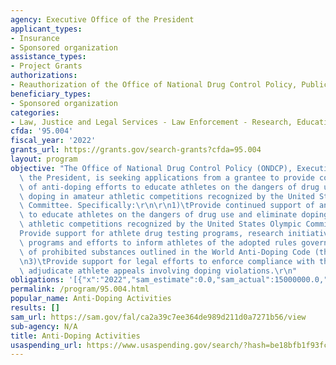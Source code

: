 ```yaml
---
agency: Executive Office of the President
applicant_types:
- Insurance
- Sponsored organization
assistance_types:
- Project Grants
authorizations:
- Reauthorization of the Office of National Drug Control Policy, Public Law 115-271.
beneficiary_types:
- Sponsored organization
categories:
- Law, Justice and Legal Services - Law Enforcement - Research, Education, Training
cfda: '95.004'
fiscal_year: '2022'
grants_url: https://grants.gov/search-grants?cfda=95.004
layout: program
objective: "The Office of National Drug Control Policy (ONDCP), Executive Office of\
  \ the President, is seeking applications from a grantee to provide continued support\
  \ of anti-doping efforts to educate athletes on the dangers of drug use and eliminate\
  \ doping in amateur athletic competitions recognized by the United States Olympic\
  \ Committee. Specifically:\r\n\r\n1)\tProvide continued support of anti-doping efforts\
  \ to educate athletes on the dangers of drug use and eliminate doping in amateur\
  \ athletic competitions recognized by the United States Olympic Committee;\r\n2)\t\
  Provide support for athlete drug testing programs, research initiatives, educational\
  \ programs and efforts to inform athletes of the adopted rules governing the use\
  \ of prohibited substances outlined in the World Anti-Doping Code (the Code); and\r\
  \n3)\tProvide support for legal efforts to enforce compliance with the Code and\
  \ adjudicate athlete appeals involving doping violations.\r\n"
obligations: '[{"x":"2022","sam_estimate":0.0,"sam_actual":15000000.0,"usa_spending_actual":15000000.0},{"x":"2023","sam_estimate":15250000.0,"sam_actual":0.0,"usa_spending_actual":15250000.0},{"x":"2024","sam_estimate":14000000.0,"sam_actual":0.0,"usa_spending_actual":0.0}]'
permalink: /program/95.004.html
popular_name: Anti-Doping Activities
results: []
sam_url: https://sam.gov/fal/ca2a39c7ee364de989d211d0a7271b56/view
sub-agency: N/A
title: Anti-Doping Activities
usaspending_url: https://www.usaspending.gov/search/?hash=be18bfb1f93fc3e36fb27076255f57ff
---
```

